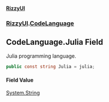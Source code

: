 #### [RizzyUI](index 'index')
### [RizzyUI](RizzyUI 'RizzyUI').[CodeLanguage](RizzyUI.CodeLanguage 'RizzyUI.CodeLanguage')

## CodeLanguage.Julia Field

Julia programming language.

```csharp
public const string Julia = julia;
```

#### Field Value
[System.String](https://docs.microsoft.com/en-us/dotnet/api/System.String 'System.String')